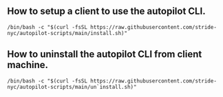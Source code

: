 ## How to setup a client to use the autopilot CLI.

```shell
/bin/bash -c "$(curl -fsSL https://raw.githubusercontent.com/stride-nyc/autopilot-scripts/main/install.sh)"
```

## How to uninstall the autopilot CLI from client machine.

```shell
/bin/bash -c "$(curl -fsSL https://raw.githubusercontent.com/stride-nyc/autopilot-scripts/main/un`install.sh)"
```
